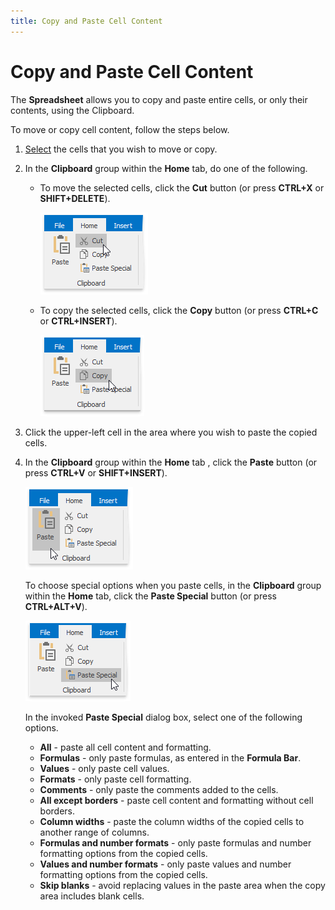 ```yaml
---
title: Copy and Paste Cell Content
---
```

# Copy and Paste Cell Content
The **Spreadsheet** allows you to copy and paste entire cells, or only their contents, using the Clipboard.

To move or copy cell content, follow the steps below.
1. [Select](../../../../interface-elements-for-desktop/articles/spreadsheet/editing-cells/select-cells-or-cell-content.md) the cells that you wish to move or copy.
2. In the **Clipboard** group within the **Home** tab, do one of the following.
	* To move the selected cells, click the **Cut** button (or press **CTRL+X** or **SHIFT+DELETE**).
		
		![CutCommand.png](../../../images/Img21133.png)
	* To copy the selected cells, click the **Copy** button (or press **CTRL+C** or **CTRL+INSERT**).
		
		![CopyCommand.png](../../../images/Img21132.png)
3. Click the upper-left cell in the area where you wish to paste the copied cells.
4. In the **Clipboard** group within the **Home** tab , click the **Paste** button (or press **CTRL+V** or **SHIFT+INSERT**).
	
	![PasteCommand.png](../../../images/Img21134.png)
	
	To choose special options when you paste cells, in the **Clipboard** group within the **Home** tab, click the **Paste Special** button (or press **CTRL+ALT+V**).
	
	![PasteSpecialCommand.png](../../../images/Img21135.png)
	
	In the invoked **Paste Special** dialog box, select one of the following options.
	* **All** - paste all cell content and formatting.
	* **Formulas** - only paste formulas, as entered in the **Formula Bar**.
	* **Values** - only paste cell values.
	* **Formats** - only paste cell formatting.
	* **Comments** - only paste the comments added to the cells.
	* **All except borders** - paste cell content and formatting without cell borders.
	* **Column widths** - paste the column widths of the copied cells to another range of columns.
	* **Formulas and number formats** - only paste formulas and number formatting options from the copied cells.
	* **Values and number formats** - only paste values and number formatting options from the copied cells.
	* **Skip blanks** - avoid replacing values in the paste area when the copy area includes blank cells.